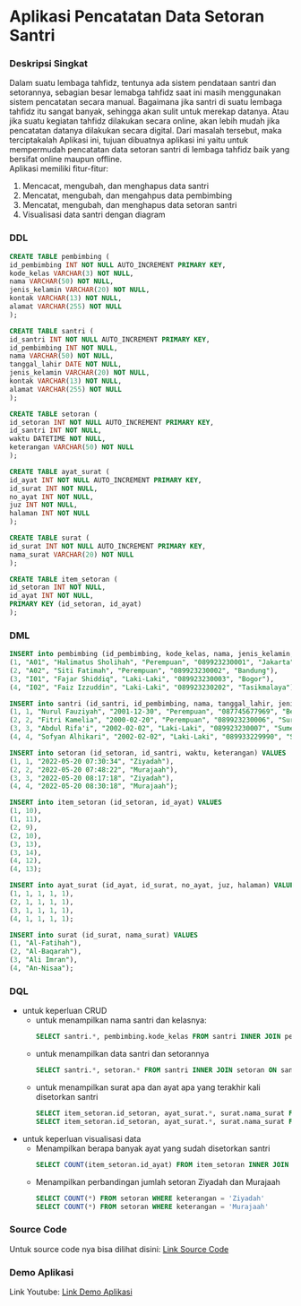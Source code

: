 # Aplikasi Pencatatan Data Setoran Santri
### Deskripsi Singkat
Dalam suatu lembaga tahfidz, tentunya ada sistem pendataan santri dan setorannya, sebagian besar lemabga tahfidz saat ini masih menggunakan sistem pencatatan secara manual. Bagaimana jika santri di suatu lembaga tahfidz itu sangat banyak, sehingga akan sulit untuk merekap datanya. Atau jika suatu kegiatan tahfidz dilakukan secara online, akan lebih mudah jika pencatatan datanya dilakukan secara digital.
Dari masalah tersebut, maka terciptakalah Aplikasi ini, tujuan dibuatnya aplikasi ini yaitu untuk mempermudah pencatatan data setoran santri di lembaga tahfidz baik yang bersifat online maupun offline.  
Aplikasi memiliki fitur-fitur:
1. Mencacat, mengubah, dan menghapus data santri
2. Mencatat, mengubah, dan mengahpus data pembimbing
3. Mencatat, mengubah, dan menghapus data setoran santri
4. Visualisasi data santri dengan diagram

### DDL
``` sql
CREATE TABLE pembimbing (
id_pembimbing INT NOT NULL AUTO_INCREMENT PRIMARY KEY,
kode_kelas VARCHAR(3) NOT NULL,
nama VARCHAR(50) NOT NULL,
jenis_kelamin VARCHAR(20) NOT NULL,
kontak VARCHAR(13) NOT NULL,
alamat VARCHAR(255) NOT NULL
);

CREATE TABLE santri (
id_santri INT NOT NULL AUTO_INCREMENT PRIMARY KEY,
id_pembimbing INT NOT NULL,
nama VARCHAR(50) NOT NULL,
tanggal_lahir DATE NOT NULL,
jenis_kelamin VARCHAR(20) NOT NULL,
kontak VARCHAR(13) NOT NULL,
alamat VARCHAR(255) NOT NULL
);

CREATE TABLE setoran (
id_setoran INT NOT NULL AUTO_INCREMENT PRIMARY KEY,
id_santri INT NOT NULL,
waktu DATETIME NOT NULL,
keterangan VARCHAR(50) NOT NULL
);

CREATE TABLE ayat_surat (
id_ayat INT NOT NULL AUTO_INCREMENT PRIMARY KEY,
id_surat INT NOT NULL,
no_ayat INT NOT NULL,
juz INT NOT NULL,
halaman INT NOT NULL
);

CREATE TABLE surat (
id_surat INT NOT NULL AUTO_INCREMENT PRIMARY KEY,
nama_surat VARCHAR(20) NOT NULL
);

CREATE TABLE item_setoran (
id_setoran INT NOT NULL,
id_ayat INT NOT NULL,
PRIMARY KEY (id_setoran, id_ayat)
);
```
### DML
``` sql
INSERT into pembimbing (id_pembimbing, kode_kelas, nama, jenis_kelamin, kontak, alamat) VALUES 
(1, "A01", "Halimatus Sholihah", "Perempuan", "089923230001", "Jakarta"),
(2, "A02", "Siti Fatimah", "Perempuan", "089923230002", "Bandung"),
(3, "I01", "Fajar Shiddiq", "Laki-Laki", "089923230003", "Bogor"),
(4, "I02", "Faiz Izzuddin", "Laki-Laki", "089923230202", "Tasikmalaya");

INSERT into santri (id_santri, id_pembimbing, nama, tanggal_lahir, jenis_kelamin, kontak, alamat) VALUES 
(1, 1, "Nurul Fauziyah", "2001-12-30", "Perempuan", "087745677969", "Bekasi" ),
(2, 2, "Fitri Kamelia", "2000-02-20", "Perempuan", "089923230006", "Surabaya"),
(3, 3, "Abdul Rifa'i", "2002-02-02", "Laki-Laki", "089923230007", "Sumedang"),
(4, 4, "Sofyan Alhikari", "2002-02-02", "Laki-Laki", "089933229990", "Subang");

INSERT into setoran (id_setoran, id_santri, waktu, keterangan) VALUES 
(1, 1, "2022-05-20 07:30:34", "Ziyadah"),
(2, 2, "2022-05-20 07:48:22", "Murajaah"),
(3, 3, "2022-05-20 08:17:18", "Ziyadah"),
(4, 4, "2022-05-20 08:30:18", "Murajaah");

INSERT into item_setoran (id_setoran, id_ayat) VALUES 
(1, 10),
(1, 11),
(2, 9),
(2, 10),
(3, 13),
(3, 14),
(4, 12),
(4, 13);

INSERT into ayat_surat (id_ayat, id_surat, no_ayat, juz, halaman) VALUES 
(1, 1, 1, 1, 1),
(2, 1, 1, 1, 1),
(3, 1, 1, 1, 1),
(4, 1, 1, 1, 1);

INSERT into surat (id_surat, nama_surat) VALUES 
(1, "Al-Fatihah"),
(2, "Al-Baqarah"),
(3, "Ali Imran"),
(4, "An-Nisaa");
```
### DQL
- untuk keperluan CRUD
  - untuk menampilkan nama santri dan kelasnya:
    ``` sql
    SELECT santri.*, pembimbing.kode_kelas FROM santri INNER JOIN pembimbing ON santri.id_pembimbing = pembimbing.id_pembimbing
    ```
  - untuk menampilkan data santri dan setorannya
    ``` sql
    SELECT santri.*, setoran.* FROM santri INNER JOIN setoran ON santri.id_santri = setoran.id_santri
    ```
  - untuk menampilkan surat apa dan ayat apa yang terakhir kali disetorkan santri
    ``` sql
    SELECT item_setoran.id_setoran, ayat_surat.*, surat.nama_surat FROM item_setoran INNER JOIN ayat_surat ON item_setoran.id_ayat = ayat_surat.id_ayat INNER JOIN surat ON ayat_surat.id_surat = surat.id_surat WHERE item_setoran.id_ayat = 1
    SELECT item_setoran.id_setoran, ayat_surat.*, surat.nama_surat FROM item_setoran INNER JOIN ayat_surat ON item_setoran.id_ayat = ayat_surat.id_ayat INNER JOIN surat ON ayat_surat.id_surat = surat.id_surat WHERE item_setoran.id_ayat = 10
    ```
- untuk keperluan visualisasi data
  - Menampilkan berapa banyak ayat yang sudah disetorkan santri
    ``` sql
    SELECT COUNT(item_setoran.id_ayat) FROM item_setoran INNER JOIN setoran ON setoran.id_setoran = item_setoran.id_setoran INNER JOIN santri ON setoran.id_santri = santri.id_santri WHERE santri.id_santri = 1
    ```
  - Menampilkan perbandingan jumlah setoran Ziyadah dan Murajaah
    ``` sql
    SELECT COUNT(*) FROM setoran WHERE keterangan = 'Ziyadah'
    SELECT COUNT(*) FROM setoran WHERE keterangan = 'Murajaah'
    ```
### Source Code
Untuk source code nya bisa dilihat disini: [Link Source Code](https://github.com/nentinur/final-project)

### Demo Aplikasi
Link Youtube: [Link Demo Aplikasi](https://youtu.be/vCxbgAbkCkg)
